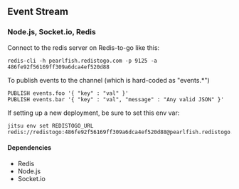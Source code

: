 ## Event Stream
### Node.js, Socket.io, Redis

Connect to the redis server on Redis-to-go like this:

    redis-cli -h pearlfish.redistogo.com -p 9125 -a 486fe92f56169ff309a6dca4ef520d88

To publish events to the channel (which is hard-coded as "events.*")

    PUBLISH events.foo '{ "key" : "val" }'
    PUBLISH events.bar '{ "key" : "val", "message" : "Any valid JSON" }'

If setting up a new deployment, be sure to set this env var:

    jitsu env set REDISTOGO_URL redis://redistogo:486fe92f56169ff309a6dca4ef520d88@pearlfish.redistogo.com:9125

#### Dependencies

 - Redis
 - Node.js
 - Socket.io
